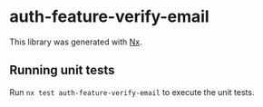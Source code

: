 # auth-feature-verify-email

This library was generated with [Nx](https://nx.dev).

## Running unit tests

Run `nx test auth-feature-verify-email` to execute the unit tests.
